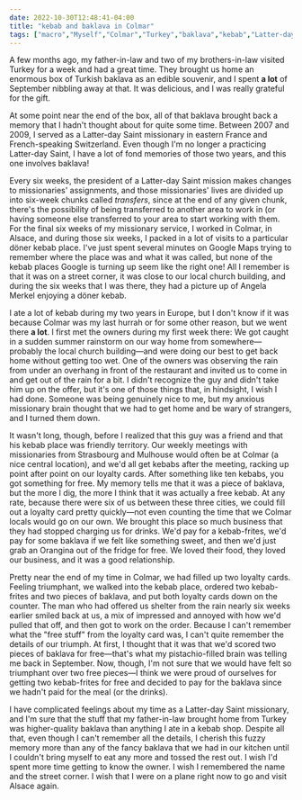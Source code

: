 ```yaml
---
date: 2022-10-30T12:48:41-04:00
title: "kebab and baklava in Colmar"
tags: ["macro","Myself","Colmar","Turkey","baklava","kebab","Latter-day Saint missionaries"]
---
```

A few months ago, my father-in-law and two of my brothers-in-law visited Turkey for a week and had a great time. They brought us home an enormous box of Turkish baklava as an edible souvenir, and I spent **a lot** of September nibbling away at that. It was delicious, and I was really grateful for the gift.

At some point near the end of the box, all of that baklava brought back a memory that I hadn't thought about for quite some time. Between 2007 and 2009, I served as a Latter-day Saint missionary in eastern France and French-speaking Switzerland. Even though I'm no longer a practicing Latter-day Saint, I have a lot of fond memories of those two years, and this one involves baklava!

Every six weeks, the president of a Latter-day Saint mission makes changes to missionaries' assignments, and those missionaries' lives are divided up into six-week chunks called *transfers*, since at the end of any given chunk, there's the possibility of being transferred to another area to work in (or having someone else transferred to your area to start working with them. For the final six weeks of my missionary service, I worked in Colmar, in Alsace, and during those six weeks, I packed in a lot of visits to a particular döner kebab place. I've just spent several minutes on Google Maps trying to remember where the place was and what it was called, but none of the kebab places Google is turning up seem like the right one! All I remember is that it was on a street corner, it was close to our local church building, and during the six weeks that I was there, they had a picture up of Angela Merkel enjoying a döner kebab.

I ate a lot of kebab during my two years in Europe, but I don't know if it was because Colmar was my last hurrah or for some other reason, but we went there **a lot**. I first met the owners during my first week there: We got caught in a sudden summer rainstorm on our way home from somewhere—probably the local church building—and were doing our best to get back home without getting too wet. One of the owners was observing the rain from under an overhang in front of the restaurant and invited us to come in and get out of the rain for a bit. I didn't recognize the guy and didn't take him up on the offer, but it's one of those things that, in hindsight, I wish I had done. Someone was being genuinely nice to me, but my anxious missionary brain thought that we had to get home and be wary of strangers, and I turned them down.

It wasn't long, though, before I realized that this guy was a friend and that his kebab place was friendly territory. Our weekly meetings with missionaries from Strasbourg and Mulhouse would often be at Colmar (a nice central location), and we'd all get kebabs after the meeting, racking up point after point on our loyalty cards. After something like ten kebabs, you got something for free. My memory tells me that it was a piece of baklava, but the more I dig, the more I think that it was actually a free kebab. At any rate, because there were six of us between these three cities, we could fill out a loyalty card pretty quickly—not even counting the time that we Colmar locals would go on our own. We brought this place so much business that they had stopped charging us for drinks. We'd pay for a kebab-frites, we'd pay for some baklava if we felt like something sweet, and then we'd just grab an Orangina out of the fridge for free. We loved their food, they loved our business, and it was a good relationship.

Pretty near the end of my time in Colmar, we had filled up two loyalty cards. Feeling triumphant, we walked into the kebab place, ordered two kebab-frites and two pieces of baklava, and put both loyalty cards down on the counter. The man who had offered us shelter from the rain nearly six weeks earlier smiled back at us, a mix of impressed and annoyed with how we'd pulled that off, and then got to work on the order. Because I can't remember what the "free stuff" from the loyalty card was, I can't quite remember the details of our triumph. At first, I thought that it was that we'd scored two pieces of baklava for free—that's what my pistachio-filled brain was telling me back in September. Now, though, I'm not sure that we would have felt so triumphant over two free pieces—I think we were proud of ourselves for getting two kebab-frites for free and decided to pay for the baklava since we hadn't paid for the meal (or the drinks). 

I have complicated feelings about my time as a Latter-day Saint missionary, and I'm sure that the stuff that my father-in-law brought home from Turkey was higher-quality baklava than anything I ate in a kebab shop. Despite all that, even though I can't remember all the details, I cherish this fuzzy memory more than any of the fancy baklava that we had in our kitchen until I couldn't bring myself to eat any more and tossed the rest out. I wish I'd spent more time getting to know the owner. I wish I remembered the name and the street corner. I wish that I were on a plane right now to go and visit Alsace again.